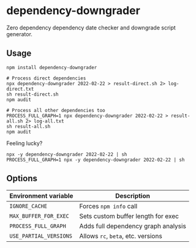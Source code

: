 # dependency-downgrader

Zero dependency dependency date checker and downgrade script generator.

## Usage
```
npm install dependency-downgrader

# Process direct dependencies
npx dependency-downgrader 2022-02-22 > result-direct.sh 2> log-direct.txt
sh result-direct.sh
npm audit

# Process all other dependencies too
PROCESS_FULL_GRAPH=1 npx dependency-downgrader 2022-02-22 > result-all.sh 2> log-all.txt
sh result-all.sh
npm audit
```

Feeling lucky?
```
npx -y dependency-downgrader 2022-02-22 | sh
PROCESS_FULL_GRAPH=1 npx -y dependency-downgrader 2022-02-22 | sh
```

## Options
| Environment variable   | Description                         |
| ---------------------- | ----------------------------------- |
| `IGNORE_CACHE`         | Forces `npm info` call              |
| `MAX_BUFFER_FOR_EXEC`  | Sets custom buffer length for exec  |
| `PROCESS_FULL_GRAPH`   | Adds full dependency graph analysis |
| `USE_PARTIAL_VERSIONS` | Allows `rc`, `beta`, etc. versions  |
